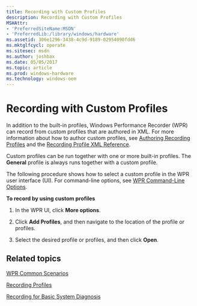 ```yaml
---
title: Recording with Custom Profiles
description: Recording with Custom Profiles
MSHAttr:
- 'PreferredSiteName:MSDN'
- 'PreferredLib:/library/windows/hardware'
ms.assetid: 306e1296-3438-4c9d-9189-02954090fdd6
ms.mktglfcycl: operate
ms.sitesec: msdn
ms.author: joshbax
ms.date: 05/05/2017
ms.topic: article
ms.prod: windows-hardware
ms.technology: windows-oem
---
```


# Recording with Custom Profiles


In addition to the built-in profiles, Windows Performance Recorder (WPR) can record from custom profiles that are authored in XML. For more information about how to author custom profiles, see [Authoring Recording Profiles](authoring-recording-profiles.md) and the [Recording Profile XML Reference](recording-profile-xml-reference.md).

Custom profiles can be run together with one or more built-in profiles. The **General** profile is always runs together with a custom profile.

The following procedure shows how to select a custom profile in the WPR user interface (UI). For command-line options, see [WPR Command-Line Options](wpr-command-line-options.md).

**To record by using custom profiles**

1.  In the WPR UI, click **More options**.

2.  Click **Add Profiles**, and then navigate to the location of the profile or profiles.

3.  Select the desired profile or profiles, and then click **Open**.

## Related topics


[WPR Common Scenarios](windows-performance-recorder-common-scenarios.md)

[Recording Profiles](recording-profiles.md)

[Recording for Basic System Diagnosis](recording-for-basic-system-diagnosis.md#generalpro)

 

 







